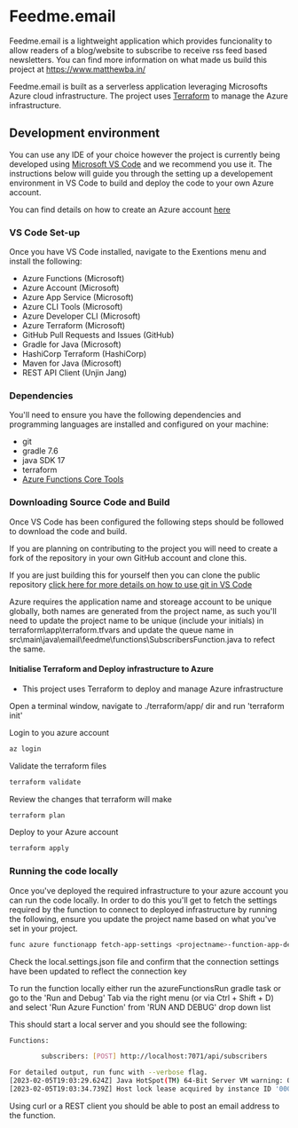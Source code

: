 # Feedme.email

Feedme.email is a lightweight application which provides funcionality to allow readers of a blog/website to subscribe to receive rss feed based newsletters. You can find more information on what made us build this project at https://www.matthewba.in/

Feedme.email is built as a serverless application leveraging Microsofts Azure cloud infrastructure. The project uses [Terraform](https://www.terraform.io/) to manage the Azure infrastructure.
 

## Development environment

You can use any IDE of your choice however the project is currently being developed using [Microsoft VS Code](https://code.visualstudio.com/) and we recommend you use it. The instructions below will guide you through the setting up a developement environment in VS Code to build and deploy the code to your own Azure account.

You can find details on how to create an Azure account [here](https://azure.microsoft.com/en-gb/free/)

### VS Code Set-up
Once you have VS Code installed, navigate to the Exentions menu and install the following:
- Azure Functions (Microsoft)    
- Azure Account (Microsoft)
- Azure App Service (Microsoft)
- Azure CLI Tools (Microsoft)
- Azure Developer CLI (Microsoft)
- Azure Terraform (Microsoft)
- GitHub Pull Requests and Issues (GitHub)
- Gradle for Java (Microsoft)
- HashiCorp Terraform (HashiCorp)
- Maven for Java (Microsoft)
- REST API Client (Unjin Jang)



### Dependencies

You'll need to ensure you have the following dependencies and programming languages are installed and configured on your machine:

- git
- gradle 7.6
- java SDK 17
- terraform
- [Azure Functions Core Tools](https://learn.microsoft.com/en-us/azure/azure-functions/functions-run-local?tabs=v4%2Cwindows%2Ccsharp%2Cportal%2Cbash#install-the-azure-functions-core-tools)


### Downloading Source Code and Build

Once VS Code has been configured the following steps should be followed to download the code and build.

If you are planning on contributing to the project you will need to create a fork of the repository in your own GitHub account and clone this.

If you are just building this for yourself then you can clone the public repository [click here for more details on how to use git in VS Code](https://code.visualstudio.com/docs/sourcecontrol/overview)

Azure requires the application name and storeage account to be unique globally, both names are generated from the project name, as such you'll need to update the project name to be unique (include your initials) in terraform\app\terraform.tfvars and update the queue name in src\main\java\email\feedme\functions\SubscribersFunction.java to refect the same.

#### Initialise Terraform and Deploy infrastructure to Azure

- This project uses Terraform to deploy and manage Azure infrastructure

 Open a terminal window, navigate to ./terraform/app/ dir and run 'terraform init'

 Login to you azure account 
```sh
az login
```
Validate the terraform files  
```sh
terraform validate
```
Review the changes that terraform will make 
```sh
terraform plan
```

Deploy to your Azure account 
```sh
terraform apply
```


### Running the code locally

Once you've deployed the required infrastructure to your azure account you can run the code locally. In order to do this you'll get to fetch the settings required by the function to connect to deployed infrastructure by running the following, ensure you update the project name based on what you've set in your project.

```sh
func azure functionapp fetch-app-settings <projectname>-function-app-dev'
```

Check the local.settings.json file and confirm that the connection settings have been updated to reflect the connection key

To run the function locally either run the azureFunctionsRun gradle task or go to the 'Run and Debug' Tab via the right menu (or via Ctrl + Shift + D) and select 'Run Azure Function' from 'RUN AND DEBUG' drop down list

This should start a local server and you should see the following:

```sh
Functions:

        subscribers: [POST] http://localhost:7071/api/subscribers

For detailed output, run func with --verbose flag.
[2023-02-05T19:03:29.624Z] Java HotSpot(TM) 64-Bit Server VM warning: Options -Xverify:none and -noverify were deprecated in JDK 13 and will likely be r[2023-02-05T19:03:30.995Z] Worker process started and initialized.
[2023-02-05T19:03:34.739Z] Host lock lease acquired by instance ID '0000000000000000000000002F3D0C97'.
```
Using curl or a REST client you should be able to post an email address to the function.
